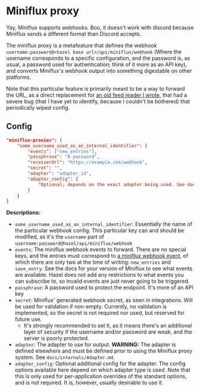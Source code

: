 # Miniflux proxy

Yay, Miniflux supports webhooks. Boo, it doesn't work with discord because Miniflux sends a different format than Discord accepts.

The miniflux proxy is a metafeature that defines the webhook `username:password@<hazel base url>/api/miniflux/webhook` (Where the username corresponds to a specific configuration, and the password is, as usual, a password used for authentication; think of it more as an API key), and converts Miniflux's webhook output into something digestable on other platforms.

Note that this particular feature is primarily meant to be a way to forward the URL, as a direct replacement for [an old feed reader I wrote](https://github.com/LunarWatcher/DiscordWebhooks.cpp), that had a severe bug (that I have yet to identify, because I couldn't be bothered) that periodically wiped config.

## Config
```json
"miniflux-proxies": {   
    "some_username_used_as_an_internal_identifier": {
        "events": ["new_entries"],
        "passphrase": "A password",
        "receiverUrl": "https://example.com/webhook",
        "secret": "",
        "adapter": "adapter_id",
        "adapter_config": {
            "Optional; depends on the exact adapter being used. See docs/internals/Adapter.md"
        }
    }
}
```

**Descriptions:**
* `some_username_used_as_an_internal_identifier`: Essentially the name of the particular webhook config. This particular key can and should be modified, as it's the `username` part of `username:password@hazel/api/miniflux/webhook`
* `events`: The miniflux webhook events to forward. There are no special keys, and the entries must correspond  to [a miniflux webhook event](https://miniflux.app/docs/webhooks.html), of which there are only two at the time of writing: `new_entries` and `save_entry`. See the docs for your version of Miniflux to see what events are available. Hazel does not add any restrictions to what events you can subscribe to, so invalid events are just never going to be triggered.
* `passphrase`: A password used to protect the endpoint. It's more of an API key 
* `secret`: Miniflux' generated webhook secret, as seen in integrations. Will be used for validation if non-empty. Currently, no validation is implemented, so the secret is not required nor used, but reserved for future use.
    * It's strongly recommended to set it, as it means there's an additional layer of security if the username and/or password are weak, and the server is poorly protected.
* `adapter`: The adapter to use for output. **WARNING:** The adapter is defined elsewhere and must be defined prior to using the Miniflux proxy system. See `docs/internals/Adapter.md`.
* `adapter_config`: Optional additional config for the adapter. The config options available here depend on which adapter type is used. Note that this is only used for per-application overrides of the standard options, and is not required. It is, however, usually desirable to use it.
